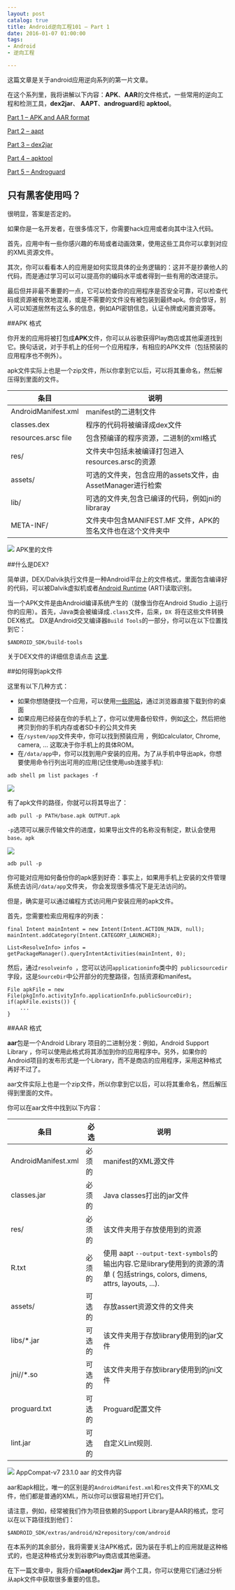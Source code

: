 ```yaml
---
layout: post
catalog: true
title: Android逆向工程101 – Part 1
date: 2016-01-07 01:00:00
tags: 
- Android
- 逆向工程

---
```


这篇文章是关于android应用逆向系列的第一片文章。

在这个系列里，我将讲解以下内容：**APK**、**AAR**的文件格式，一些常用的逆向工程和检测工具，**dex2jar**、 **AAPT**、**androguard**和 **apktool**。

[Part 1 – APK and AAR format](http://www.fasteque.com/android-reverse-engineering-101-part-1/)

[Part 2 – aapt](http://www.fasteque.com/android-reverse-engineering-101-part-2/)

[Part 3 – dex2jar](http://www.fasteque.com/android-reverse-engineering-101-part-3/)

[Part 4 – apktool](http://www.fasteque.com/android-reverse-engineering-101-part-4/)

[Part 5 – Androguard](http://www.fasteque.com/android-reverse-engineering-101-part-5/)

## 只有黑客使用吗？

很明显，答案是否定的。

如果你是一名开发者，在很多情况下，你需要hack应用或者向其中注入代码。

首先，应用中有一些你感兴趣的布局或者动画效果，使用这些工具你可以拿到对应的XML资源文件。

其次，你可以看看本人的应用是如何实现具体的业务逻辑的：这并不是抄袭他人的代码，而是通过学习可以可以提高你的编码水平或者得到一些有用的改进提示。

最后但并非最不重要的一点，它可以检查你的应用程序是否安全可靠，可以检查代码或资源被有效地混淆，或是不需要的文件没有被包装到最终apk。你会惊讶，别人可以知道居然有这么多的信息，例如API密钥信息，认证令牌或闲置资源等。

##APK 格式

你开发的应用将被打包成**APK**文件，你可以从谷歌获得Play商店或其他渠道找到它。换句话说，对于手机上的任何一个应用程序，有相应的APK文件（包括预装的应用程序也不例外）。

apk文件实际上也是一个zip文件，所以你拿到它以后，可以将其重命名，然后解压得到里面的文件。

|条目 |	说明|
|----|---|
|AndroidManifest.xml |  manifest的二进制文件|
|classes.dex|程序的代码将被编译成dex文件|
|resources.arsc	file|包含预编译的程序资源，二进制的xml格式|
|res/|文件夹中包括未被编译打包进入resources.arsc的资源|
|assets/	|可选的文件夹，包含应用的assets文件，由AssetManager进行检索|
|lib/|可选的文件夹,包含已编译的代码，例如jni的libraray|	
|META-INF/|文件夹中包含MANIFEST.MF 文件，APK的签名文件也在这个文件夹中|
![](http://www.fasteque.com/wp-content/uploads/2015/11/Screen-Shot-2015-11-10-at-22.00.18.png)
APK里的文件

##什么是DEX?

简单讲，DEX/Dalvik执行文件是一种Android平台上的文件格式，里面包含编译好的代码，可以被Dalvik虚拟机或者[Android Runtime](https://source.android.com/devices/tech/dalvik/index.html) (ART)读取识别。

当一个APK文件是由Android编译系统产生的（就像当你在Android Studio 上运行你的应用）。首先，Java类会被编译成`.class`文件，后来，`DX `将在这些文件转换DEX格式。 DX是Android交叉编译器`Build Tools`的一部分，你可以在以下位置找到它：

`$ANDROID_SDK/build-tools`

关于DEX文件的详细信息请点击 [这里](https://source.android.com/devices/tech/dalvik/dex-format.html).


##如何得到apk文件

这里有以下几种方式：

- 如果你想随便找一个应用，可以使用[一些网站](https://apkpure.com/)，通过浏览器直接下载到你的桌面
- 如果应用已经装在你的手机上了，你可以使用备份软件，例如[这个](https://play.google.com/store/apps/details?id=mobi.infolife.appbackup)，然后把他拷贝到你的手机内存或者SD卡的公共文件夹
- 在`/system/app`文件夹中，你可以找到预装应用 ，例如calculator, Chrome, camera, … 这取决于你手机上的具体ROM。
- 在`/data/app`中，你可以找到用户安装的应用。为了从手机中导出apk，你想要使用命令行列出可用的应用(记住使用usb连接手机):

`adb shell pm list packages -f`

![](http://www.fasteque.com/wp-content/uploads/2015/11/Screen-Shot-2015-11-23-at-19.24.57.png)


有了apk文件的路径，你就可以将其导出了：

`adb pull -p PATH/base.apk OUTPUT.apk`

`-p`选项可以展示传输文件的进度，如果导出文件的名称没有制定，默认会使用`base。apk`

![](http://www.fasteque.com/wp-content/uploads/2015/11/Screen-Shot-2015-11-23-at-19.29.46.png)

`adb pull -p`
 
你可能对应用如何备份你的apk感到好奇：事实上，如果用手机上安装的文件管理系统去访问`/data/app`文件夹， 你会发现很多情况下是无法访问的。

但是，确实是可以通过编程方式访问用户安装应用的apk文件。


首先，您需要检索应用程序的列表：

```
final Intent mainIntent = new Intent(Intent.ACTION_MAIN, null); 
mainIntent.addCategory(Intent.CATEGORY_LAUNCHER); 
 
List<ResolveInfo> infos = getPackageManager().queryIntentActivities(mainIntent, 0);
```

然后，通过`resolveinfo `，您可以访问`applicationinfo`类中的` publicsourcedir`字段，这是`SourceDir`中公开部分的完整路径，包括资源和manifest。

```
File apkFile = new File(pkgInfo.activityInfo.applicationInfo.publicSourceDir);
if(apkFile.exists()) {
    ...
}
```

##AAR 格式

**aar**包是一个Android Library 项目的二进制分发：例如，Android Support Library ，你可以使用此格式将其添加到你的应用程序中。另外，如果你的Android项目的发布形式是一个Library，而不是商店的应用程序，采用这种格式再好不过了。

aar文件实际上也是一个zip文件，所以你拿到它以后，可以将其重命名，然后解压得到里面的文件。

你可以在aar文件中找到以下内容：

|条目	|	必选|说明|
| -- | -- | -- |
|AndroidManifest.xml	|必须的|	manifest的XML源文件|
|classes.jar	|必须的|	Java classes打出的jar文件|
|res/	|必须的|	该文件夹用于存放使用到的资源|
|R.txt	|必须的|使用 aapt ``--output-text-symbols``的输出内容.它是library使用到的资源的清单 ( 包括strings, colors, dimens, attrs, layouts, ...). |
|assets/|	可选的|	存放assert资源文件的文件夹|
|libs/*.jar	|可选的|该文件夹用于存放library使用到的jar文件	|
|jni//*.so	|可选的|	该文件夹用于存放library使用到的jni文件|
|proguard.txt	|可选的|Proguard配置文件|
|lint.jar	|可选的|	自定义Lint规则.|
 

![](http://www.fasteque.com/wp-content/uploads/2015/11/Screen-Shot-2015-11-09-at-22.23.31.png)
AppCompat-v7 23.1.0 aar 的文件内容

aar和apk相比，唯一的区别是的`AndroidManifest.xml`和`res`文件夹下的XML文件，他们都是普通的XML，所以你可以很容易地打开它们。

请注意，例如，经常被我们作为项目依赖的Support Library是AAR的格式，您可以在以下路径找到他们：

`$ANDROID_SDK/extras/android/m2repository/com/android`

在本系列的其余部分，我将需要关注APK格式，因为装在手机上的应用就是这种格式的，也是这种格式分发到谷歌Play商店或其他渠道。

在下一篇文章中，我将介绍**aapt**和**dex2jar** 两个工具，你可以使用它们通过分析从apk文件中获取很多重要的信息。